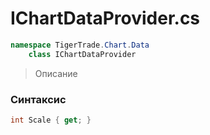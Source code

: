 
# IChartDataProvider.cs
```csharp
namespace TigerTrade.Chart.Data  
    class IChartDataProvider
```

> Описание

### Синтаксис
```csharp
int Scale { get; }
```

